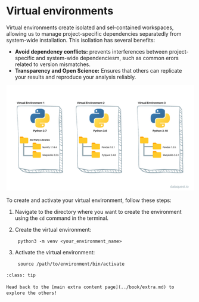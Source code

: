 # Virtual environments
Virtual environments create isolated and sel-contained workspaces, allowing us to manage project-specific dependencies separatedly from system-wide installation. This isollation has several benefits:
- **Avoid dependency conflicts:** prevents interferences between project-specific and system-wide dependenciesm, such as common erors related to version mismatches.
- **Transparency and Open Science:** Ensures that others can replicate your results and reproduce your analysis reliably.

![environments](../static/environment.jpg)

To create and activate your virtual environment, follow these steps:
1. Navigate to the directory where you want to create the environment using the `cd` command in the terminal.
2. Create the virtual environment:

        python3 -m venv <your_environment_name>

3. Activate the virtual environment:

        source /path/to/environment/bin/activate




```{admonition} Want to check more extra content?
:class: tip

Head back to the [main extra content page](../book/extra.md) to explore the others!

``` 


<!--
### Python Environment

MEG QC has compatiblity issues with older Python versions (prior to 3.9), therefore it's necessary to upgrade your Python version. Environments allows one to work with specific versions of Python itself without affecting other projects within the same network or the OS itself.


**[pyenv](https://github.com/pyenv/pyenv)** is a simple python version management. It let's you easily swtich between multiple versions of Python. In their github you can find the instruction to install pyenv, create your own environment with your desired Python version and activate it. 
-->
